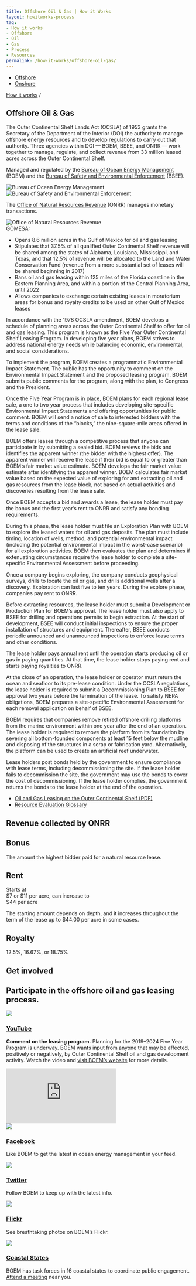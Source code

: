 ```yaml
---
title: Offshore Oil & Gas | How it Works
layout: howitworks-process
tag:
- How it works
- Offshore
- Oil
- Gas
- Process
- Resources
permalink: /how-it-works/offshore-oil-gas/
---
```


<section class="revenues_subpage-nav container">
  <div class="revenues_subpage-tabs">
    <ul>
        <li class="revenues_subpage-tab active">
          <a href="/how-it-works/offshore-oil-gas/">Offshore</a>
        </li>
        </a>
        <li class="revenues_subpage-tab">
          <a href="/how-it-works/onshore-oil-gas/">Onshore</a>
        </li>
    </ul>
  </div>
</section>
<section class="slab-beta revenues_subpage-intro_wrapper">
  <div class="container-page-wrapper revenues_subpage-intro">
    <div class="container revenues_subpage-intro_layout">
      <div>
        <a class="revenues_subpage-breadcrumb" href="/how-it-works/">How it works</a>
        /
      </div>
      <h1>Offshore Oil &amp; Gas</h1>
      <p class="revenues_subpage-intro_text">The Outer Continental Shelf Lands Act (OCSLA) of 1953 grants the Secretary of the Department of the Interior (DOI) the authority to manage offshore energy resources and to develop regulations to carry out that authority. Three agencies within DOI — BOEM, BSEE, and ONRR — work together to manage, regulate, and collect revenue from 33 million leased acres across the <glossary-term>Outer Continental Shelf</glossary-term>.</p>
    </div>
    <div class="revenues_subpage-office_container revenues_subpage-office_container_layout">
      <div class="revenues_subpage-office container">
        <div class="revenues_subpage-office_text">
          <p>Managed and regulated by the <span><a href="http://www.boem.gov/">Bureau of Ocean Energy Management</a> (BOEM)</span> and the
          <span><a href="http://www.bsee.gov/">Bureau of Safety and Environmental Enforcement</a> (BSEE)</span>.</p>
        </div>
        <div class="revenues_subpage-office_logos">
          <img class="revenues_subpage-office_logo" src="/public/img/logos/BOEM-mark.png" alt="Bureau of Ocean Energy Management">
          <img class="revenues_subpage-office_logo" src="/public/img/logos/BSEE-mark.png" alt="Bureau of Safety and Environmental Enforcement">
        </div>
      </div>
      <div class="revenues_subpage-office container">
        <div class="revenues_subpage-office_text">
          <p>The <span><a href="http://www.onrr.gov/">Office of Natural Resources Revenue</a> (ONRR)</span> manages monetary transactions.</p>
        </div>
        <div class="revenues_subpage-office_logos">
          <img class="revenues_subpage-office_logo" src="/public/img/logos/ONRR-mark.svg" alt="Office of Natural Resources Revenue">
        </div>
      </div>
    </div>
  </div>
  <div class="revenues_subpage-steps offshore-oil">
    <section class="container-outer">
      <did-you-know color='blue' intro='The Gulf of Mexico Energy Security Act of 2006 (GOMESA) changed the leasing program for extracting oil and gas on the Outer Continental Shelf.'>
        <span>GOMESA:</span><ul class="revenues_subpage-dyk_text list-bullet">
          <li>Opens 8.6 million acres in the Gulf of Mexico for oil and gas leasing</li>
          <li>Stipulates that 37.5% of all qualified Outer Continental Shelf revenue will be shared among the states of Alabama, Louisiana, Mississippi, and Texas, and that 12.5% of revenue will be allocated to the Land and Water Conservation Fund (revenue from a more substantial set of leases will be shared beginning in 2017)</li>
          <li>Bans oil and gas leasing within 125 miles of the Florida coastline in the Eastern Planning Area, and within a portion of the Central Planning Area, until 2022</li>
          <li>Allows companies to exchange certain existing leases in moratorium areas for bonus and royalty credits to be used on other Gulf of Mexico leases</li>
        </ul></did-you-know>
      <div class="container">
        <process-group>
          <process-step step.id="1" step.name="Plan" expanded="true">
            <p>In accordance with the 1978 OCSLA amendment, BOEM develops a schedule of planning areas across the Outer Continental Shelf to offer for oil and gas leasing. This program is known as the Five Year Outer Continental Shelf Leasing Program. In developing five year plans, BOEM strives to address national energy needs while balancing economic, environmental, and social considerations.</p>
            <p>To implement the program, BOEM creates a programmatic <glossary-term termKey="Environmental Impact Statement (EIS)">Environmental Impact Statement</glossary-term>. The public has the opportunity to comment on the Environmental Impact Statement and the proposed leasing program. BOEM submits public comments for the program, along with the plan, to Congress and the President.</p>   
          </process-step>
          <process-step step.id="2" step.name="Lease">
            <p>Once the Five Year Program is in place, BOEM plans for each regional lease sale, a one to two year process that includes developing site-specific Environmental Impact Statements and offering opportunities for public comment. BOEM will send a notice of sale to interested bidders with the terms and conditions of the “blocks,” the nine-square-mile areas offered in the lease sale.</p>
            <p>BOEM offers leases through a competitive process that anyone can participate in by submitting a sealed bid. BOEM reviews the bids and identifies the apparent winner (the bidder with the highest offer). The apparent winner will receive the lease if their bid is equal to or greater than BOEM’s fair market value estimate. BOEM develops the fair market value estimate after identifying the apparent winner. BOEM calculates fair market value based on the expected value of exploring for and extracting oil and gas resources from the lease block, not based on actual activities and discoveries resulting from the lease sale.</p>
            <p>Once BOEM accepts a bid and awards a lease, the lease holder must pay the <glossary-term>bonus</glossary-term> and the first year’s rent to ONRR and satisfy any bonding requirements.</p>
          </process-step>
          <process-step step.id="3" step.name="Explore">
            <p>During this phase, the lease holder must file an Exploration Plan with BOEM to explore the leased waters for oil and gas deposits. The plan must include timing, location of wells, method, and potential environmental impact (including the potential environmental impact in the worst-case scenario) for all exploration activities. BOEM then evaluates the plan and determines if extenuating circumstances require the lease holder to complete a site-specific Environmental Assessment before proceeding.</p>
            <p>Once a company begins exploring, the company conducts geophysical surveys, drills to locate the oil or gas, and drills additional wells after a discovery. Exploration can last five to ten years. During the explore phase, companies pay <glossary-term>rent</glossary-term> to ONRR.</p>
          </process-step>
          <process-step step.id="4" step.name="Develop">
            <p>Before extracting resources, the lease holder must submit a Development or Production Plan for BOEM’s approval. The lease holder must also apply to BSEE for drilling and operations permits to begin extraction. At the start of development, BSEE will conduct initial inspections to ensure the proper installation of structures and equipment. Thereafter, BSEE conducts periodic announced and unannounced inspections to enforce lease terms and other conditions.</p>
            <p>The lease holder pays annual rent until the operation starts producing oil or gas in paying quantities. At that time, the lease holder stops paying rent and starts paying <glossary-term termKey="royalty">royalties</glossary-term> to ONRR.</p>
          </process-step>
          <process-step step.id="5" step.name="Decommission and reclaim">
            <p>At the close of an operation, the lease holder or operator must return the ocean and seafloor to its pre-lease condition. Under the OCSLA regulations, the lease holder is required to submit a Decommissioning Plan to BSEE for approval two years before the termination of the lease. To satisfy NEPA obligations, BOEM prepares a site-specific Environmental Assessment for each removal application on behalf of BSEE.</p>
            <p>BOEM requires that companies remove retired offshore drilling platforms from the marine environment within one year after the end of an operation. The lease holder is required to remove the platform from its foundation by severing all bottom-founded components at least 15 feet below the mudline and disposing of the structures in a scrap or fabrication yard. Alternatively, the platform can be used to create an artificial reef underwater.</p>
            <p>Lease holders post bonds held by the government to ensure compliance with lease terms, including decommissioning the site. If the lease holder fails to decommission the site, the government may use the bonds to cover the cost of decommissioning. If the lease holder complies, the government returns the bonds to the lease holder at the end of the operation.</p>
          </process-step>
          <process-step step.name="Learn more">
            <ul class="list-bullet">
              <li><a href="http://www.boem.gov/uploadedFiles/BOEM/Oil_and_Gas_Energy_Program/Leasing/5BOEMRE_Leasing101.pdf">Oil and Gas Leasing on the Outer Continental Shelf (PDF)</a></li>
              <li><a href="http://www.boem.gov/Resource-Evaluation-Glossary/">Resource Evaluation Glossary</a></li>
            </ul>  
          </process-step>
        </process-group>
      </div>
    </section>
  </div>
</section>
<div class="slab-beta revenues_page-forms">
  <section class="container-outer">
    <h1>Revenue collected by ONRR</h1>
    <div class="revenues_page-forms_options">
      <div>
        <h2>Bonus</h2>
        <p>The amount the highest bidder paid for a natural resource lease.</p>
      </div>
      <div>
        <h2>Rent</h2>
        <p class="revenues_page-forms_numbers_first">Starts at
          <br><span>$7</span> or <span>$11</span> per acre, can increase to
          <br><span>$44</span> per acre</p>
        <p>The starting amount depends on depth, and it increases throughout the term of the lease up to <span>$44.00</span> per acre in some cases.</p>
      </div>
      <div>
        <h2>Royalty</h2>
        <p class="revenues_page-forms_numbers"><span>12.5%, 16.67%,</span> or <span>18.75%</span></p>
      </div>
      <div>
      </div>
    </div>
  </section>
</div>
<div class="slab-alpha revenues_subpage-involved">
  <section class="container-outer">
    <div class="container-left-4">
      <h1>Get involved</h1>
      <h2 class="h4">Participate in the offshore oil and gas leasing process.</h2>
    </div>
    <div class="container-right-8">
      <div class="revenues_subpage-involved_participate">
        <div class="container-half container-half-space">
          <a class="link-no_under" href="https://www.youtube.com/channel/UCXL807nkJMCuxNj5kF09LLQ">
            <img src="/public/img/icons/youtube-play.svg" class="u-padding-right icon-medium"/>
          <h3>YouTube</h3>
          </a>
          <p><strong>Comment on the leasing program.</strong> Planning for the 2019–2024 Five Year Program is underway. BOEM wants input from anyone that may be affected, positively or negatively, by Outer Continental Shelf oil and gas development activity. Watch the video and <a href="https://www.boem.gov/National-Program/">visit BOEM’s website</a> for more details.</p>
        </div>
        <div class="container-half container-half-space_top revenues_subpage-involved_video">
          <iframe title="get involved video" src="https://www.youtube.com/embed/M_u_1TeaefI" frameborder="0" allowfullscreen></iframe>
        </div>
      </div>
      <div>
        <div class="revenues_subpage-involved_option">
          <a class="link-no_under" href="https://www.facebook.com/BureauOfOceanEnergyManagement">
          <img src="/public/img/icons/facebook.svg" class="u-padding-right icon-medium"/>
            <h3>Facebook</h3>
          </a>
          <p>Like BOEM to get the latest in ocean energy management in your feed.</p>
        </div>
        <div class="revenues_subpage-involved_option">
          <a class="link-no_under" href="https://twitter.com/boem_doi">
            <img src="/public/img/icons/twitter.svg" class="u-padding-right icon-medium"/>
            <h3>Twitter</h3>
          </a>
          <p>Follow BOEM to keep up with the latest info.</p>
        </div>
        <div class="revenues_subpage-involved_option">
          <a class="link-no_under" href="https://www.flickr.com/photos/boemgov/sets/">
              <img src="/public/img/icons/flickr.svg" class="u-padding-right icon-medium"/>
            <h3>Flickr</h3>
          </a>
          <p>See breathtaking photos on BOEM’s Flickr.</p>
        </div>
        <div class="revenues_subpage-involved_option">
          <a class="link-no_under" href="https://www.boem.gov/National-Program-Participate/">
            <img src="/public/img/icons/info.svg" class="u-padding-right icon-medium"/>
            <h3>Coastal States</h3>
          </a>
          <p>BOEM has task forces in 16 coastal states to coordinate public engagement. <a class="link-active" href="https://www.boem.gov/National-Program-Participate/">Attend a meeting</a> near you.</p>
        </div>
      </div>
    </div>
  </section>
</div>